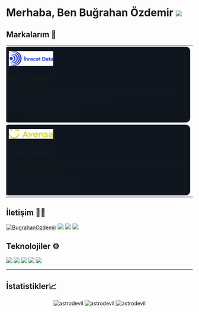 # Merhaba, Ben **Buğrahan Özdemir** <img src="https://github.com/TheDudeThatCode/TheDudeThatCode/blob/master/Assets/Hi.gif?raw=true" width="29px">

## Markalarım 🌠

<table>
  <tr>
    <td align="left">
    <div style="background-color: #0F1620; padding: 12px; border-radius: 12px; margin-left: -12px;">
      <img src="./src/brands/ihracat-data-logo.png" width="120"/>
      <h3><strong>İhracat Data</strong>®</h3>
      <p>İhracat Data’nın sertifikalı veritabanında bulunan yurtiçi ve yurtdışı firmalar ile şirketinizi tüm dünyada tanıtın!
      </p>
      <p>İncele: <a href="ihracatdata.com" target="_blank">www.ihracatdata.com</a></p>
      </div>
  </td>
  <tr>
  <td>
  <div style="background-color: #0F1620; padding: 12px; border-radius: 12px; margin-left: -12px;">
      <img src="./src/brands/avensa-logo.png" width="120"/>
      <h3><strong>Avensa Dijital</strong>®</h3>
      <p>Firmanızın dijital dünyada ihtiyacı olan tüm çözümlerimiz ile işinizin her zaman destekçisiyiz.
      </p>
      <p>İncele: <a href="avensa.com.tr" target="_blank">www.avensa.com.tr</a></p>
      </div>
  </td>
  </tr>

  </tr>
</table>

## İletişim 👋🏼

<p align="left">  
  <a href="https://bugrahanozdemir.com" target="blank"><img src="https://img.icons8.com/color/48/null/internet--v1.png" alt="BugrahanOzdemir" height="35" width="35"/></a>
  <a href="https://www.instagram.com/testobugra/" target="blank"><img src="https://img.icons8.com/fluency/35/000000/instagram-new.png"/></a>
  <a href="https://twitter.com/bhanozdemir_" target="blank"><img src="https://img.icons8.com/color/35/000000/twitter--v2.png"/></a>
  <a href="https://www.linkedin.com/in/bugrahanozdemir/" target="blank"><img src="https://img.icons8.com/color/35/000000/linkedin.png"/></a>
</p>
    
## Teknolojiler ⚙️
<img src="https://img.icons8.com/color/48/000000/javascript--v1.png"/> <img src="https://img.icons8.com/color/48/null/react-native.png"/> <img src="https://img.icons8.com/fluency/48/000000/node-js.png"/> <img src="https://img.icons8.com/fluency/48/null/tailwind_css.png"/> <img src="https://img.icons8.com/color/48/000000/python--v1.png"/>
<hr>

<!-- ## My Experiences🙌🏼

- [GSSOC'21 Participant](https://github.com/Astrodevil/Astrodevil/blob/main/src/Certificate%20-%20Amitesh%20Anand.png): Contributed to some projects, mainly based on Web Development.
- [Hacktoberfest-2021](https://hacktoberfest.digitalocean.com/): Participated as maintainer.
- [MLH Hackathons](https://mlh.io/): Participated in [Local Hack Day: Build](https://organize.mlh.io/participants/events/6072-local-hack-day-build) and [Local Hack Day: Share](https://organize.mlh.io/participants/events/6430-local-hack-day-share).
- [GoogleCloudReady Facilitator Program](https://events.withgoogle.com/googlecloudready-facilitator-program/enrol-in-the-program/#content): Completed Labs and challenges in [Qwiklabs](https://www.qwiklabs.com/public_profiles/f3d65b58-4359-4795-96da-1241061ad207).

[<a href="https://www.mysql.com/" target="_blank"> <img src="https://raw.githubusercontent.com/devicons/devicon/master/icons/mysql/mysql-original-wordmark.svg" alt="mysql" width="40" height="40"/> </a>
<a href="https://www.cprogramming.com/" target="_blank"> <img src="https://raw.githubusercontent.com/devicons/devicon/master/icons/c/c-original.svg" alt="c" width="40" height="40"/> </a> <a href="https://www.python.org" target="_blank"> <img src="https://raw.githubusercontent.com/devicons/devicon/master/icons/python/python-original.svg" alt="python" width="40" height="40"/> </a>]:# -->

## İstatistikler📈

<p align="center">
<img width="40%" src="https://github-readme-stats.vercel.app/api/top-langs?username=BugrahanOzdemir&show_icons=true&theme=dracula&title_color=ff8000&text_color=ffffff&bg_color=6a6a6a&locale=en&layout=compact&hide_border=true" alt="astrodevil" /> 
<img width="48%" src="https://github-readme-stats.vercel.app/api?username=BugrahanOzdemir&show_icons=true&theme=dracula&title_color=ff8000&text_color=ffffff&bg_color=6a6a6a&locale=en&hide_border=true" alt="astrodevil" />
<img width="48%" src="https://github-readme-streak-stats.herokuapp.com/?user=BugrahanOzdemir&theme=highcontrast&hide_border=true" alt="astrodevil" />
</p>
